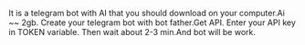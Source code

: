 It is a telegram bot with AI that you should download on your computer.Ai ~~ 2gb.
Create your telegram bot with bot father.Get API.
Enter your API key in TOKEN variable.
Then wait about 2-3 min.And bot will be work.
